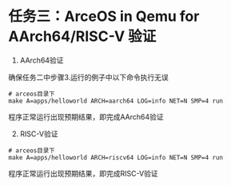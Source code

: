 # 任务三：ArceOS in Qemu for AArch64/RISC-V 验证

1.  AArch64验证

确保任务二中步骤3.运行的例子中以下命令执行无误

```shell
# arceos目录下
make A=apps/helloworld ARCH=aarch64 LOG=info NET=N SMP=4 run
```

程序正常运行出现预期结果，即完成AArch64验证

2.  RISC-V验证

```shell
# arceos目录下
make A=apps/helloworld ARCH=riscv64 LOG=info NET=N SMP=4 run
```

程序正常运行出现预期结果，即完成RISC-V验证

